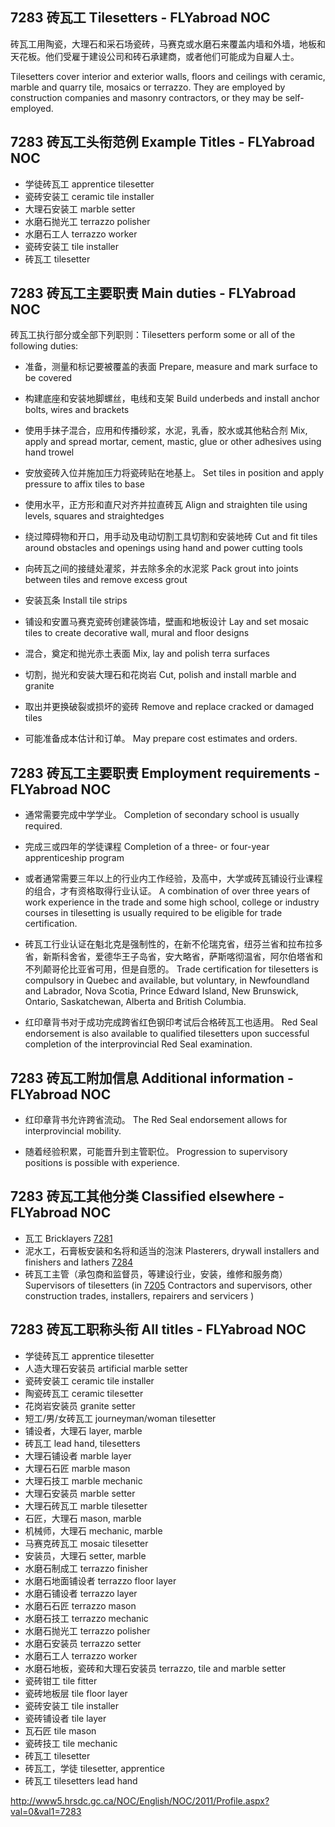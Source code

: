 ## 7283 砖瓦工 Tilesetters - FLYabroad NOC

砖瓦工用陶瓷，大理石和采石场瓷砖，马赛克或水磨石来覆盖内墙和外墙，地板和天花板。他们受雇于建设公司和砖石承建商，或者他们可能成为自雇人士。

Tilesetters cover interior and exterior walls, floors and ceilings with ceramic, marble and quarry tile, mosaics or terrazzo. They are employed by construction companies and masonry contractors, or they may be self-employed. 

## 7283 砖瓦工头衔范例 Example Titles - FLYabroad NOC

* 学徒砖瓦工 apprentice tilesetter
* 瓷砖安装工 ceramic tile installer
* 大理石安装工 marble setter
* 水磨石抛光工 terrazzo polisher
* 水磨石工人 terrazzo worker
* 瓷砖安装工 tile installer
* 砖瓦工 tilesetter

## 7283 砖瓦工主要职责 Main duties - FLYabroad NOC

砖瓦工执行部分或全部下列职则：Tilesetters perform some or all of the following duties:

* 准备，测量和标记要被覆盖的表面
Prepare, measure and mark surface to be covered

* 构建底座和安装地脚螺丝，电线和支架
Build underbeds and install anchor bolts, wires and brackets

* 使用手抹子混合，应用和传播砂浆，水泥，乳香，胶水或其他粘合剂
Mix, apply and spread mortar, cement, mastic, glue or other adhesives using hand trowel

* 安放瓷砖入位并施加压力将瓷砖贴在地基上。
Set tiles in position and apply pressure to affix tiles to base

* 使用水平，正方形和直尺对齐并拉直砖瓦
Align and straighten tile using levels, squares and straightedges

* 绕过障碍物和开口，用手动及电动切割工具切割和安装地砖
Cut and fit tiles around obstacles and openings using hand and power cutting tools

* 向砖瓦之间的接缝处灌浆，并去除多余的水泥浆
Pack grout into joints between tiles and remove excess grout

* 安装瓦条
Install tile strips

* 铺设和安置马赛克瓷砖创建装饰墙，壁画和地板设计
Lay and set mosaic tiles to create decorative wall, mural and floor designs

* 混合，奠定和抛光赤土表面
Mix, lay and polish terra surfaces

* 切割，抛光和安装大理石和花岗岩
Cut, polish and install marble and granite

* 取出并更换破裂或损坏的瓷砖
Remove and replace cracked or damaged tiles

* 可能准备成本估计和订单。
May prepare cost estimates and orders.

## 7283 砖瓦工主要职责 Employment requirements - FLYabroad NOC

* 通常需要完成中学学业。
Completion of secondary school is usually required.

* 完成三或四年的学徒课程
Completion of a three- or four-year apprenticeship program 

* 或者通常需要三年以上的行业内工作经验，及高中，大学或砖瓦铺设行业课程的组合，才有资格取得行业认证。
A combination of over three years of work experience in the trade and some high school, college or industry courses in tilesetting is usually required to be eligible for trade certification.

* 砖瓦工行业认证在魁北克是强制性的，在新不伦瑞克省，纽芬兰省和拉布拉多省，新斯科舍省，爱德华王子岛省，安大略省，萨斯喀彻温省，阿尔伯塔省和不列颠哥伦比亚省可用，但是自愿的。
Trade certification for tilesetters is compulsory in Quebec and available, but voluntary, in Newfoundland and Labrador, Nova Scotia, Prince Edward Island, New Brunswick, Ontario, Saskatchewan, Alberta and British Columbia.

* 红印章背书对于成功完成跨省红色钢印考试后合格砖瓦工也适用。
Red Seal endorsement is also available to qualified tilesetters upon successful completion of the interprovincial Red Seal examination.

## 7283 砖瓦工附加信息 Additional information - FLYabroad NOC

* 红印章背书允许跨省流动。
The Red Seal endorsement allows for interprovincial mobility.

* 随着经验积累，可能晋升到主管职位。
Progression to supervisory positions is possible with experience.

## 7283 砖瓦工其他分类 Classified elsewhere - FLYabroad NOC

* 瓦工 Bricklayers [7281](7281)
* 泥水工，石膏板安装和名将和适当的泡沫 Plasterers, drywall installers and finishers and lathers [7284](7284)
* 砖瓦工主管（承包商和监督员，等建设行业，安装，维修和服务商） Supervisors of tilesetters (in [7205](7205) Contractors and supervisors, other construction trades, installers, repairers and servicers )

## 7283 砖瓦工职称头衔 All titles - FLYabroad NOC

* 学徒砖瓦工 apprentice tilesetter
* 人造大理石安装员 artificial marble setter
* 瓷砖安装工 ceramic tile installer
* 陶瓷砖瓦工 ceramic tilesetter
* 花岗岩安装员 granite setter
* 短工/男/女砖瓦工 journeyman/woman tilesetter
* 铺设者，大理石 layer, marble
* 砖瓦工 lead hand, tilesetters
* 大理石铺设者 marble layer
* 大理石石匠 marble mason
* 大理石技工 marble mechanic
* 大理石安装员 marble setter
* 大理石砖瓦工 marble tilesetter
* 石匠，大理石 mason, marble
* 机械师，大理石 mechanic, marble
* 马赛克砖瓦工 mosaic tilesetter
* 安装员，大理石 setter, marble
* 水磨石制成工 terrazzo finisher
* 水磨石地面铺设者 terrazzo floor layer
* 水磨石铺设者 terrazzo layer
* 水磨石石匠 terrazzo mason
* 水磨石技工 terrazzo mechanic
* 水磨石抛光工 terrazzo polisher
* 水磨石安装员 terrazzo setter
* 水磨石工人 terrazzo worker
* 水磨石地板，瓷砖和大理石安装员 terrazzo, tile and marble setter
* 瓷砖钳工 tile fitter
* 瓷砖地板层 tile floor layer
* 瓷砖安装工 tile installer
* 瓷砖铺设者 tile layer
* 瓦石匠 tile mason
* 瓷砖技工 tile mechanic
* 砖瓦工 tilesetter
* 砖瓦工，学徒 tilesetter, apprentice
* 砖瓦工 tilesetters lead hand

http://www5.hrsdc.gc.ca/NOC/English/NOC/2011/Profile.aspx?val=0&val1=7283